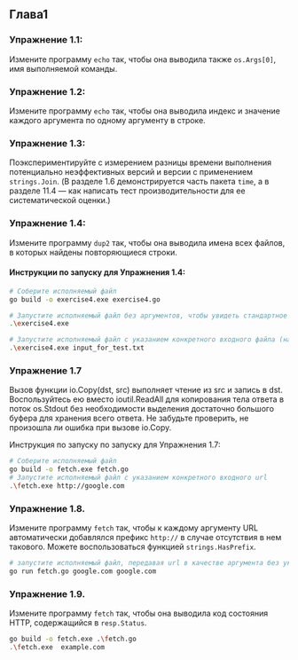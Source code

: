 ## Глава1
### Упражнение 1.1:
Измените программу `echo` так, чтобы она выводила также `os.Args[0]`, имя выполняемой команды.

### Упражнение 1.2:
Измените программу `echo` так, чтобы она выводила индекс и значение каждого аргумента по одному аргументу в строке.

### Упражнение 1.3:
Поэкспериментируйте с измерением разницы времени выполнения потенциально неэффективных версий и версии с применением `strings.Join`. (В разделе 1.6 демонстрируется часть пакета `time`, а в разделе 11.4 — как написать тест производительности для ее систематической оценки.)

### Упражнение 1.4:
Измените программу `dup2` так, чтобы она выводила имена всех файлов, в которых найдены повторяющиеся строки.

#### Инструкции по запуску для Упражнения 1.4:

```bash
# Соберите исполняемый файл
go build -o exercise4.exe exercise4.go

# Запустите исполняемый файл без аргументов, чтобы увидеть стандартное поведение программы
.\exercise4.exe

# Запустите исполняемый файл с указанием конкретного входного файла (например, input_for_test.txt)
.\exercise4.exe input_for_test.txt

```
### Упражнение 1.7
Вызов функции io.Copy(dst, src) выполняет чтение из src и запись в dst. Воспользуйтесь ею вместо ioutil.ReadAll для копирования тела ответа в поток os.Stdout без необходимости выделения достаточно большого буфера для хранения всего ответа. Не забудьте проверить, не произошла ли ошибка при вызове io.Copy.

Инструкция по запуску по запуску для Упражнения 1.7:

```bash
# Соберите исполняемый файл
go build -o fetch.exe fetch.go
# Запустите исполняемый файл с указанием конкретного входного url
.\fetch.exe http://google.com
```


### Упражнение 1.8.
Измените программу `fetch` так, чтобы к каждому аргументу URL автоматически добавлялся префикс `http://` в случае отсутствия в нем такового. Можете воспользоваться функцией `strings.HasPrefix`.
```bash
# запустите исполняемый файл, передавая url в качестве аргумента без указания протокола
go run fetch.go google.com google.com
```

### Упражнение 1.9.
Измените программу `fetch` так, чтобы она выводила код состояния HTTP, содержащийся в `resp.Status`.

```bash
go build -o fetch.exe .\fetch.go
.\fetch.exe  example.com 
```